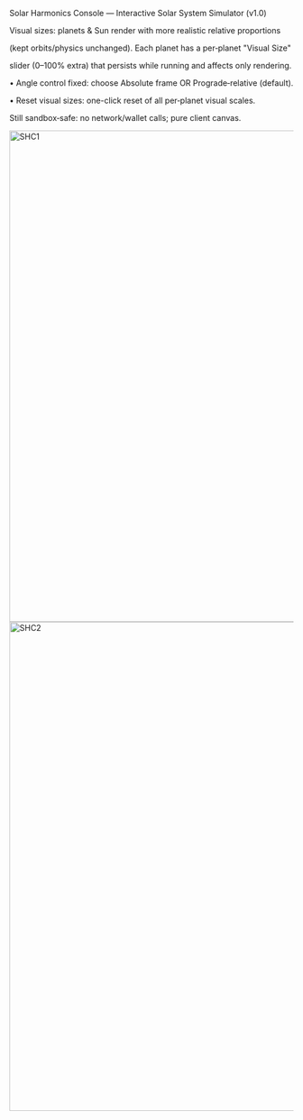Solar Harmonics Console — Interactive Solar System Simulator (v1.0)

Visual sizes: planets & Sun render with more realistic relative proportions

(kept orbits/physics unchanged). Each planet has a per‑planet "Visual Size"

slider (0–100% extra) that persists while running and affects only rendering.

• Angle control fixed: choose Absolute frame OR Prograde‑relative (default).
 
 • Reset visual sizes: one-click reset of all per‑planet visual scales.

 Still sandbox‑safe: no network/wallet calls; pure client canvas.
 
 
<img width="1597" height="871" alt="SHC1" src="https://github.com/user-attachments/assets/10a9a958-07dd-4ed9-b1b3-e47df75757c3" />


<img width="1604" height="867" alt="SHC2" src="https://github.com/user-attachments/assets/cb2f68a7-c10f-4db6-8ace-7f75059a23ed" />
